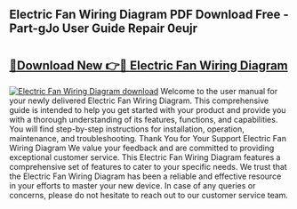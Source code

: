 ## Electric Fan Wiring Diagram PDF Download Free - Part-gJo User Guide Repair 0eujr

# <h2><a href="http://dfrjt2.blite.top/?on=Electric+Fan+Wiring+Diagram">🔗Download New 👉🔴 Electric Fan Wiring Diagram</a></h2>

[![Electric Fan Wiring Diagram download](https://i.imgur.com/lujVjoI.png)](http://dfrjt2.blite.top/?on=Electric+Fan+Wiring+Diagram)
Welcome to the user manual for your newly delivered Electric Fan Wiring Diagram. This comprehensive guide is intended to help you get started with your product and provide you with a thorough understanding of its features, functions, and capabilities. You will find step-by-step instructions for installation, operation, maintenance, and troubleshooting. Thank You for Your Support Electric Fan Wiring Diagram We value your feedback and are committed to providing exceptional customer service. This Electric Fan Wiring Diagram features a comprehensive set of features to cater to your specific needs. We trust that the Electric Fan Wiring Diagram has been a reliable and effective resource in your efforts to master your new device. In case of any queries or concerns, please do not hesitate to reach out to our customer service team.
